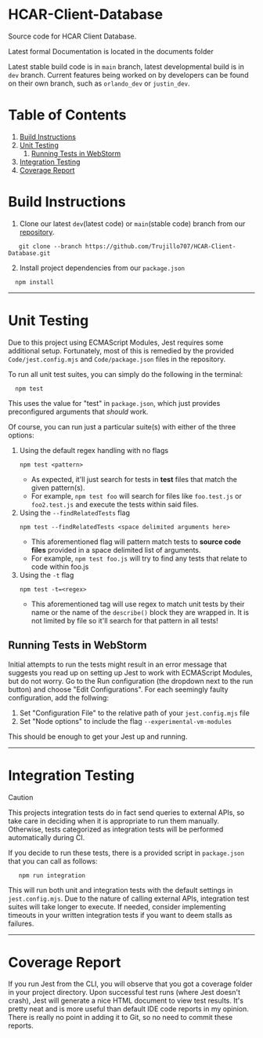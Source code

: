 # HCAR-Client-Database
Source code for HCAR Client Database.

Latest formal Documentation is located in the documents folder

Latest stable build code is in `main` branch, latest developmental build is in `dev` branch. Current features being 
worked on by developers can be found on their own branch, such as `orlando_dev` or `justin_dev`.

# Table of Contents
1. [Build Instructions](#build-instructions)
2. [Unit Testing](#unit-testing)
   1. [Running Tests in WebStorm](#running-tests-in-webstorm)
3. [Integration Testing](#integration-testing)
4. [Coverage Report](#coverage-report)

# Build Instructions
1. Clone our latest `dev`(latest code) or `main`(stable code) branch from our [repository](https://github.com/Trujillo707/HCAR-Client-Database.git).
```
   git clone --branch https://github.com/Trujillo707/HCAR-Client-Database.git
```
2. Install project dependencies from our `package.json`
```
  npm install
```
---
# Unit Testing
Due to this project using ECMAScript Modules, Jest requires some additional setup.
Fortunately, most of this is remedied by the provided `Code/jest.config.mjs` and `Code/package.json` files in the
repository.

To run all unit test suites, you can simply do the following in the terminal:
```
  npm test
```

This uses the value for "test" in `package.json`, which just provides preconfigured arguments that *should* work.

Of course, you can run just a particular suite(s) with either of the three options:
1. Using the default regex handling with no flags  
    ```
    npm test <pattern>
    ```
   * As expected, it'll just search for tests in **test** files that match the given pattern(s).
   * For example, `npm test foo` will search for files like `foo.test.js` or `foo2.test.js` and execute the tests within 
said files. 
2. Using the `--findRelatedTests` flag    
   ```
   npm test --findRelatedTests <space delimited arguments here>
   ```
   * This aforementioned flag will pattern match tests to **source code files** provided in a space delimited list of arguments.
   * For example, `npm test foo.js` will try to find any tests that relate to code within foo.js
3. Using the `-t` flag  
    ```
    npm test -t=<regex>
    ```
   * This aforementioned tag will use regex to match unit tests by their name or the name of the `describe()` block they 
are wrapped in. It is not limited by file so it'll search for that pattern in all tests!

## Running Tests in WebStorm
Initial attempts to run the tests might result in an error message that suggests you read up on setting up Jest to work 
with ECMAScript Modules, but do not worry.
Go to the Run configuration (the dropdown next to the run button) and choose "Edit Configurations".
For each seemingly faulty configuration, add the follwing:
1. Set "Configuration File" to the relative path of your `jest.config.mjs` file
2. Set "Node options" to include the flag `--experimental-vm-modules`

This should be enough to get your Jest up and running.

---
# Integration Testing
> [!CAUTION]
> This projects integration tests do in fact send queries to external APIs, so take care in deciding when it is appropriate
> to run them manually. 
> Otherwise, tests categorized as integration tests will be performed automatically during CI.

If you decide to run these tests, there is a provided script in `package.json` that you can call as follows:
``` 
   npm run integration
```
This will run both unit and integration tests with the default settings in `jest.config.mjs`. Due to the nature of 
calling external APIs, integration test suites will take longer to execute. If needed, consider implementing timeouts 
in your written integration tests if you want to deem stalls as failures. 

---
# Coverage Report
If you run Jest from the CLI, you will observe that you got a coverage folder in your project directory.
Upon successful test runs (where Jest doesn't crash), Jest will generate a nice HTML document to view test results.
It's pretty neat and is more useful than default IDE code reports in my opinion.
There is really no point in adding it to Git, so no need to commit these reports.